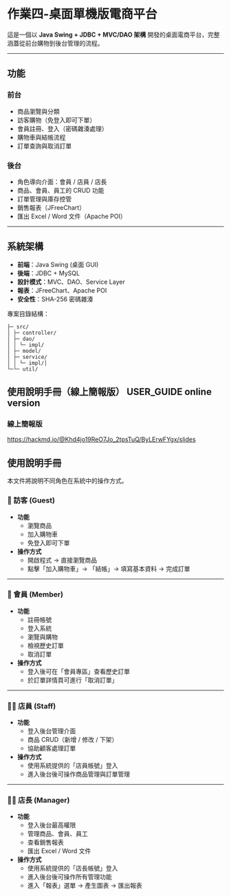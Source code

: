 # 作業四-桌面單機版電商平台

這是一個以 **Java Swing + JDBC + MVC/DAO 架構** 開發的桌面電商平台，完整涵蓋從前台購物到後台管理的流程。

---

## 功能

### 前台
- 商品瀏覽與分類
- 訪客購物（免登入即可下單）
- 會員註冊、登入（密碼雜湊處理）
- 購物車與結帳流程
- 訂單查詢與取消訂單

### 後台
- 角色導向介面：會員 / 店員 / 店長
- 商品、會員、員工的 CRUD 功能
- 訂單管理與庫存控管
- 銷售報表（JFreeChart）
- 匯出 Excel / Word 文件（Apache POI）

---

## 系統架構

- **前端**：Java Swing (桌面 GUI)
- **後端**：JDBC + MySQL
- **設計模式**：MVC、DAO、Service Layer
- **報表**：JFreeChart、Apache POI
- **安全性**：SHA-256 密碼雜湊

專案目錄結構：
```
├─ src/
│ ├─ controller/
│ ├─ dao/
│ │ └─ impl/
│ ├─ model/
│ ├─ service/
│ │ └─ impl/│ 
└─└─ util/
```

## 使用說明手冊（線上簡報版） USER_GUIDE online version
### 線上簡報版
https://hackmd.io/@Khd4jo19ReO7Jo_2tpsTuQ/ByLErwFYgx/slides

## 使用說明手冊

本文件將說明不同角色在系統中的操作方式。

### 🎯 訪客 (Guest)
- **功能**
  - 瀏覽商品
  - 加入購物車
  - 免登入即可下單
- **操作方式**
  - 開啟程式 → 直接瀏覽商品
  - 點擊「加入購物車」→ 「結帳」→ 填寫基本資料 → 完成訂單

---

### 👤 會員 (Member)
- **功能**
  - 註冊帳號
  - 登入系統
  - 瀏覽與購物
  - 檢視歷史訂單
  - 取消訂單
- **操作方式**
  - 登入後可在「會員專區」查看歷史訂單
  - 於訂單詳情頁可進行「取消訂單」

---

### 🧑‍💼 店員 (Staff)
- **功能**
  - 登入後台管理介面
  - 商品 CRUD（新增 / 修改 / 下架）
  - 協助顧客處理訂單
- **操作方式**
  - 使用系統提供的「店員帳號」登入
  - 進入後台後可操作商品管理與訂單管理

---

### 👨‍💼 店長 (Manager)
- **功能**
  - 登入後台最高權限
  - 管理商品、會員、員工
  - 查看銷售報表
  - 匯出 Excel / Word 文件
- **操作方式**
  - 使用系統提供的「店長帳號」登入
  - 進入後台後可操作所有管理功能
  - 進入「報表」選單 → 產生圖表 → 匯出報表
